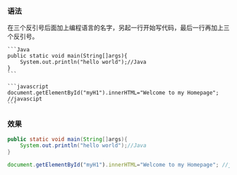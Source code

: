 ### 语法
在三个反引号后面加上编程语言的名字，另起一行开始写代码，最后一行再加上三个反引号。
``````
```Java
public static void main(String[]args){
    System.out.println("hello world");//Java
} 
```
``````
``````
```javascript
document.getElementById("myH1").innerHTML="Welcome to my Homepage"; //javascipt
```
``````
### 效果
```Java
public static void main(String[]args){
    System.out.println("hello world");//Java
} 
```

```javascript
document.getElementById("myH1").innerHTML="Welcome to my Homepage"; //javascipt
```
